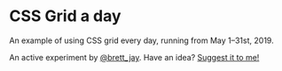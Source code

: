 # CSS Grid a day

An example of using CSS grid every day, running from May 1–31st, 2019.

An active experiment by [@brett_jay][b]. Have an idea? [Suggest it to me!][s]

[b]: https://twitter.com/brett_jay
[s]: https://twitter.com/intent/tweet?text=Hey%20@brett_jay,%20try
